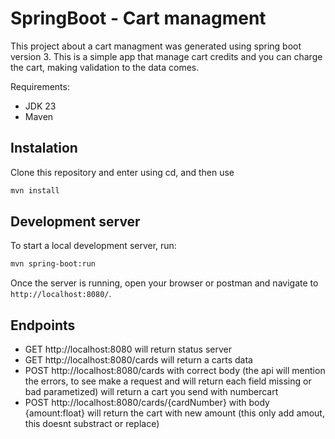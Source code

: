 # SpringBoot - Cart managment

This project about a cart managment was generated using spring boot version 3. This is a simple app that manage cart credits and you can charge the cart, making validation to the data comes.


Requirements:
- JDK 23
- Maven

## Instalation

Clone this repository and enter using cd, and then use

```bash
mvn install
```

## Development server

To start a local development server, run:

```bash
mvn spring-boot:run
```


Once the server is running, open your browser or postman and navigate to `http://localhost:8080/`. 

## Endpoints

- GET http://localhost:8080 will return status server
- GET http://localhost:8080/cards will return a carts data
- POST http://localhost:8080/cards with correct body (the api will mention the errors, to see make a request and will return each field missing or bad parametized) will return a cart you send with numbercart
- POST http://localhost:8080/cards/{cardNumber} with body {amount:float} will return the cart with new amount (this only add amout, this doesnt substract or replace)
